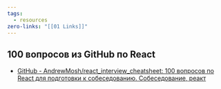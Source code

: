 ```yaml
---
tags:
  - resources
zero-links: "[[01 Links]]"
---
```

## 100 вопросов из GitHub по React
- [GitHub - AndrewMosh/react\_interview\_cheatsheet: 100 вопросов по React для подготовки к собеседованию. Собеседование, реакт](https://github.com/AndrewMosh/react_interview_cheatsheet)
